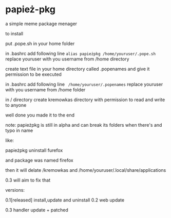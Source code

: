 # papież-pkg
a simple meme package menager

to install

put .pope.sh in your home folder

in .bashrc add following line ```alias papieżpkg /home/youruser/.pope.sh```       replace youruser with you username from /home directory

create text file in your home directory called .popenames and give it permission to be executed

in .bashrc add following line ``` /home/youruser/.popenames```       replace youruser with you username from /home folder

in / directory create kremowkas directory with permission to read and write to anyone

well done you made it to the end

note: papieżpkg is still in alpha and can break its folders when there's and typo in name

like:

papieżpkg uninstall furefox

and package was named firefox

then it will delate /kremowkas and /home/youruser/.local/share/applications

0.3 will aim to fix that




versions:

0.1[released] install,update and uninstall
0.2 web update

0.3 handler update + patched

